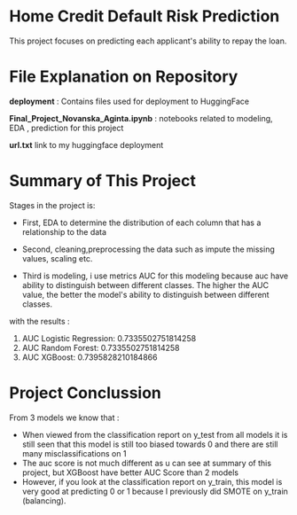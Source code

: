 # Home Credit Default Risk Prediction

This project focuses on predicting each applicant's ability to repay the loan.

# File Explanation on Repository

**deployment** : Contains files used for deployment to HuggingFace

**Final_Project_Novanska_Aginta.ipynb** : notebooks related to modeling, EDA , prediction for this project

**url.txt** link to my huggingface deployment

# Summary of This Project

Stages in the project is: 

- First,  EDA to determine the distribution of each column that has a relationship to the data

- Second, cleaning,preprocessing the data such as impute the missing values, scaling etc.

- Third is modeling, i use metrics AUC for this modeling because auc have ability to distinguish between different classes. The higher the AUC value, the better the model's ability to distinguish between different classes.

with the results :
1. AUC Logistic Regression: 0.7335502751814258
2. AUC Random Forest: 0.7335502751814258
3. AUC XGBoost: 0.7395828210184866

# Project Conclussion
From 3 models we know that :
- When viewed from the classification report on y_test from all models it is still seen that this model is still too biased towards 0 and there are still many misclassifications on 1
- The auc score is not much different as u can see at summary of this project, but XGBoost have better AUC Score than 2 models
- However, if you look at the classification report on y_train, this model is very good at predicting 0 or 1 because I previously did SMOTE on y_train (balancing).
